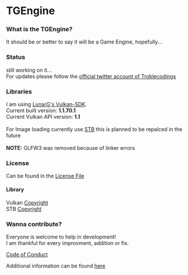 <h1>TGEngine</h1>

<h3>What is the TGEngine?</h3>

It should be or better to say it will be a Game Engine, hopefully...

<h3>Status</h3>

still working on it...<br>
For updates please follow the [official twitter account of Troblecodings](https://twitter.com/Troblecodings)

<h3>Libraries</h3>

I am using [LunarG's Vulkan-SDK](https://vulkan.lunarg.com/sdk/home).<br>
Current built version: <strong>1.1.70.1</strong><br>
Current Vulkan API version: <strong>1.1</strong>
<br>
<br>
For Image loading currently use [STB](https://github.com/nothings/stb) this is planned to be repalced in the future
<br>
<br>
<b>NOTE:</b> GLFW3 was removed because of linker errors

<h3>License</h3>

Can be found in the [License File](https://github.com/MrTroble/TGEngine/blob/master/LICENSE)
<br>
<h4>Library</h4>

Vulkan [Copyright](https://www.khronos.org/faq/category/category/Licensing-and-Copyright)<br>
STB [Copyright](https://github.com/nothings/stb#if-i-wrap-an-stb-library-in-a-new-library-does-the-new-library-have-to-be-public-domainmit)

<h3>Wanna contribute?</h3>

Everyone is welcome to help in development!<br>
I am thankful for every improvment, addition or fix.

[Code of Conduct](https://github.com/MrTroble/TGEngine/blob/master/CODE_OF_CONDUCT.md)

Additional information can be found [here](https://github.com/MrTroble/TGEngine/blob/master/CONTRIBUTING.md)
